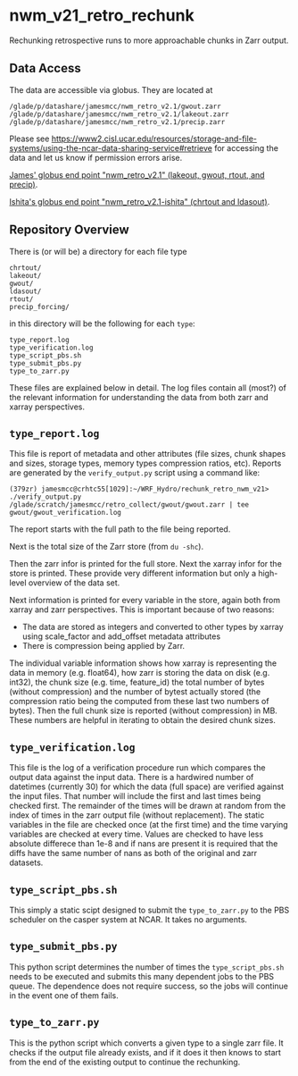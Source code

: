 # nwm_v21_retro_rechunk
Rechunking retrospective runs to more approachable chunks in Zarr output.

## Data Access
The data are accessible via globus. They are located at 
```
/glade/p/datashare/jamesmcc/nwm_retro_v2.1/gwout.zarr
/glade/p/datashare/jamesmcc/nwm_retro_v2.1/lakeout.zarr
/glade/p/datashare/jamesmcc/nwm_retro_v2.1/precip.zarr
```
Please see
https://www2.cisl.ucar.edu/resources/storage-and-file-systems/using-the-ncar-data-sharing-service#retrieve
for accessing the data and let us know if permission errors arise. 

[James' globus end point "nwm_retro_v2.1" (lakeout, gwout, rtout, and precip)](https://app.globus.org/file-manager?origin_id=a70eef1a-a2d3-11eb-92d2-6b08dd67ff48&origin_path=%2F). 

[Ishita's globus end point "nwm_retro_v2.1-ishita" (chrtout and ldasout)](https://app.globus.org/file-manager?origin_id=2e6141ce-1b11-11ec-a477-a50ad076c282&origin_path=%2F). 

## Repository Overview
There is (or will be) a directory for each file type

```
chrtout/
lakeout/
gwout/
ldasout/
rtout/
precip_forcing/
```

in this directory will be the following for each `type`:

```
type_report.log
type_verification.log
type_script_pbs.sh
type_submit_pbs.py
type_to_zarr.py
```

These files are explained below in detail. The log files contain all (most?) of the relevant 
information for understanding the data from both zarr and xarray perspectives.


## `type_report.log`
This file is report of metadata and other attributes (file sizes, chunk shapes and sizes, storage 
types, memory types compression ratios, etc). Reports are generated by the `verify_output.py` 
script using a  command like: 

```
(379zr) jamesmcc@crhtc55[1029]:~/WRF_Hydro/rechunk_retro_nwm_v21> ./verify_output.py /glade/scratch/jamesmcc/retro_collect/gwout/gwout.zarr | tee gwout/gwout_verification.log
```

The report starts with the full path to the file being reported.  

Next is the total size of the Zarr store (from `du -shc`).  

Then the zarr infor is printed for the full store. Next the xarray infor for the store is printed. 
These provide very different information but only a high-level overview of the data set.  

Next information is printed for every variable in the store, again both from xarray and zarr 
perspectives. This is important because of two reasons: 
* The data are stored as integers and converted to other types by xarray using scale\_factor and 
add\_offset metadata attributes
* There is compression being applied by Zarr.

The individual variable information shows how xarray is representing the data in memory (e.g. 
float64), how zarr is storing the data on disk (e.g. int32), the chunk size (e.g. time, feature_id) 
the total number of bytes (without compression) and the number of bytest actually stored (the 
compression ratio being the computed from these last two numbers of bytes). Then the full chunk size
is reported (without compression) in MB. These numbers are helpful in iterating to obtain the desired 
chunk sizes. 


## `type_verification.log`
This file is the log of a verification procedure run which compares the output data against the 
input data. There is a hardwired number of datetimes (currently 30) for which the data (full space) 
are verified against the input files. That number will include the first and last times being checked
first. The remainder of the times will be drawn at random from the index of times in the zarr 
output file (without replacement). The static variables in the file are checked once (at the first 
time) and the time varying variables are checked at every time. Values are checked to have less 
absolute differece than 1e-8 and if nans are present it is required that the diffs have the same
number of nans as both of the original and zarr datasets. 


## `type_script_pbs.sh`
This simply a static scipt designed to submit the `type_to_zarr.py` to the PBS scheduler on the 
casper system at NCAR. It takes no arguments. 


## `type_submit_pbs.py`
This python script determines the number of times the `type_script_pbs.sh` needs to be executed and
submits this many dependent jobs to the PBS queue. The dependence does not require success, so the 
jobs will continue in the event one of them fails.


## `type_to_zarr.py`
This is the python script which converts a given type to a single zarr file. It checks if the output 
file already exists, and if it does it then knows to start from the end of the existing output to 
continue the rechunking. 



